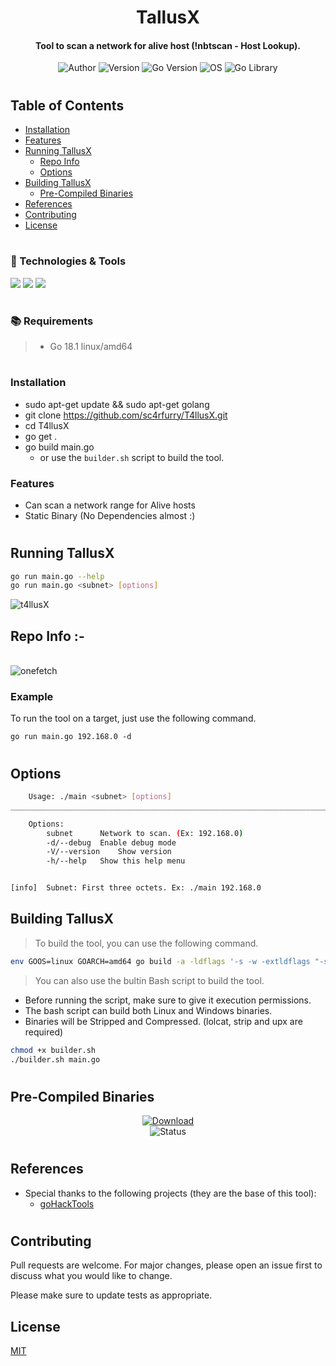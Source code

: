 <h1 align="center">
  TallusX
</h1>

<h4 align="center">Tool to scan a network for alive host (!nbtscan - Host Lookup).</h4>
<div style="text-align:center">
    <div style="align:center">
    <img src="https://img.shields.io/badge/Author-sc4rfurry-informational?style=flat-square&logo=github&logoColor=white&color=5194f0&bgcolor=110d17" alt="Author">
    <img src="https://img.shields.io/badge/Version-1.0.0-informational?style=flat-square&logo=github&logoColor=white&color=5194f0&bgcolor=110d17" alt="Version">
    <img src="https://img.shields.io/badge/Go_Version-1.18.1-informational?style=flat-square&logo=Go&logoColor=cyan&color=5194f0&bgcolor=110d17" alt="Go Version">
    <img src="https://img.shields.io/badge/OS-Linux-informational?style=flat-square&logo=ubuntu&logoColor=green&color=5194f0&bgcolor=110d17" alt="OS">
    <img src="https://img.shields.io/badge/Go_Library-wafme0w-informational?style=flat-square&logo=Go&logoColor=cyan&color=5194f0&bgcolor=110d17" alt="Go Library">
    </div>
</div>

#

## Table of Contents

- [Installation](#installation)
- [Features](#features)
- [Running TallusX](#running-tallusx)
    - [Repo Info](#repo-info)
    - [Options](#options)
- [Building TallusX](#building-tallusx)
    - [Pre-Compiled Binaries](#pre-compiled-binaries)
- [References](#references)
- [Contributing](#contributing)
- [License](#license)


#

### 🔧 Technologies & Tools

![](https://img.shields.io/badge/Editor-VS_Code-informational?style=flat-square&logo=visual-studio&logoColor=blue&color=5194f0)
![](https://img.shields.io/badge/Language-Go-informational?style=flat-square&logo=Go&logoColor=cyan&color=5194f0&bgcolor=110d17)
![](https://img.shields.io/badge/Go_Version-1.18.1-informational?style=flat-square&logo=Go&logoColor=cyan&color=5194f0&bgcolor=110d17)

#

### 📚 Requirements
> - Go 18.1 linux/amd64

#
### Installation

- sudo apt-get update && sudo apt-get golang
- git clone https://github.com/sc4rfurry/T4llusX.git
- cd T4llusX
- go get .
- go build main.go
    - or use the `builder.sh` script to build the tool.


### Features

- Can scan a network range for Alive hosts
- Static Binary (No Dependencies almost :)
#

## Running TallusX
```sh
go run main.go --help
go run main.go <subnet> [options]
```

<img src="https://i.ibb.co/2MQN8C0/t4llusX.png" alt="t4llusX" border="0">

</br>

## Repo Info :-

</br>
<img src="https://i.ibb.co/jMV5rTh/onefetch.png" alt="onefetch" border="0">

### Example

To run the tool on a target, just use the following command.

```console
go run main.go 192.168.0 -d
```
#

## Options
```sh
	Usage: ./main <subnet> [options]
__________________________________________________________________________________

	Options: 
		subnet 		Network to scan. (Ex: 192.168.0)
		-d/--debug 	Enable debug mode
		-V/--version 	Show version
		-h/--help 	Show this help menu


[info]  Subnet: First three octets. Ex: ./main 192.168.0
```

## Building TallusX
> To build the tool, you can use the following command.
```sh
env GOOS=linux GOARCH=amd64 go build -a -ldflags '-s -w -extldflags "-static"' -o TallusX main.go
```

> You can also use the bultin Bash script to build the tool.

- Before running the script, make sure to give it execution permissions.
- The bash script can build both Linux and Windows binaries.
- Binaries will be Stripped and Compressed. (lolcat, strip and upx are required)
```sh
chmod +x builder.sh
./builder.sh main.go
```
#
## Pre-Compiled Binaries
<div>
<div style="text-align:center">
    <a href="https://github.com/sc4rfurry/T4llusX/releases/tag/v1.0.0">
    <img src="https://img.shields.io/badge/Download-v1.0.0-informational?style=flat-square&logo=github&logoColor=white&color=5194f0&bgcolor=110d17" alt="Download">
    </a>
<div style="text-align:center">
    <img src="https://img.shields.io/badge/Status-Active-informational?style=flat-square&logo=github&logoColor=white&color=5194f0&bgcolor=110d17" alt="Status">
</div>
</div>
</div>

#

## References
* Special thanks to the following projects (they are the base of this tool):
    - [goHackTools](https://github.com/dreddsa5dies/goHackTools)

#

## Contributing
Pull requests are welcome. For major changes, please open an issue first to discuss what you would like to change.

Please make sure to update tests as appropriate.

## License
[MIT](https://choosealicense.com/licenses/mit/)

[def]: https://img.shields.io/badge/OS-Linux-informational?style=flat-square&logo=ubuntu&logoColor=green&color=5194f0&bgcolor=110d17